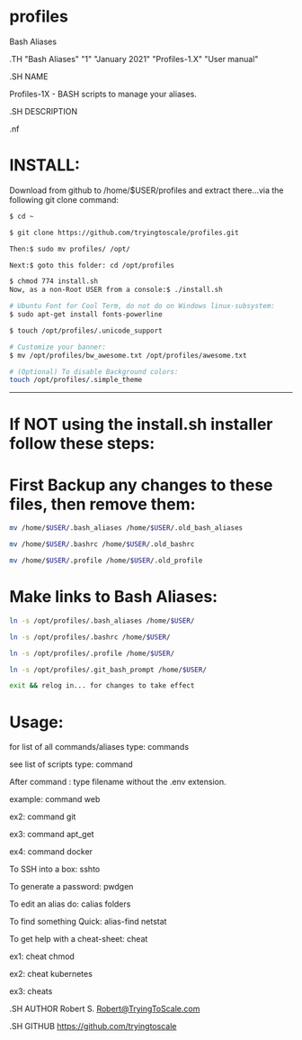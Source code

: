 # profiles
Bash Aliases

.TH "Bash Aliases" "1" "January 2021" "Profiles-1.X" "User manual"

.SH NAME

Profiles-1X \- BASH scripts to manage your aliases.

.SH DESCRIPTION

.nf

# INSTALL:
Download from github to /home/$USER/profiles and extract there...via the following git clone command:
```bash
$ cd ~

$ git clone https://github.com/tryingtoscale/profiles.git

Then:$ sudo mv profiles/ /opt/

Next:$ goto this folder: cd /opt/profiles

$ chmod 774 install.sh
Now, as a non-Root USER from a console:$ ./install.sh

# Ubuntu Font for Cool Term, do not do on Windows linux-subsystem:
$ sudo apt-get install fonts-powerline

$ touch /opt/profiles/.unicode_support

# Customize your banner: 
$ mv /opt/profiles/bw_awesome.txt /opt/profiles/awesome.txt

# (Optional) To disable Background colors:
touch /opt/profiles/.simple_theme
```
---

# If NOT using the install.sh installer follow these steps:

# First Backup any changes to these files, then remove them:
```bash
mv /home/$USER/.bash_aliases /home/$USER/.old_bash_aliases

mv /home/$USER/.bashrc /home/$USER/.old_bashrc

mv /home/$USER/.profile /home/$USER/.old_profile
```
# Make links to Bash Aliases:
```bash
ln -s /opt/profiles/.bash_aliases /home/$USER/

ln -s /opt/profiles/.bashrc /home/$USER/

ln -s /opt/profiles/.profile /home/$USER/

ln -s /opt/profiles/.git_bash_prompt /home/$USER/

exit && relog in... for changes to take effect
```
# Usage:

for list of all commands/aliases type: commands

see list of scripts type: command

After command : type filename without the .env extension.

example: command web

ex2: command git

ex3: command apt_get

ex4: command docker

To SSH into a box: sshto

To generate a password: pwdgen

To edit an alias do: calias folders

To find something Quick: alias-find netstat

To get help with a cheat-sheet: cheat

ex1: cheat chmod

ex2: cheat kubernetes

ex3: cheats

.SH AUTHOR
Robert S. <Robert@TryingToScale.com>

.SH GITHUB
https://github.com/tryingtoscale
